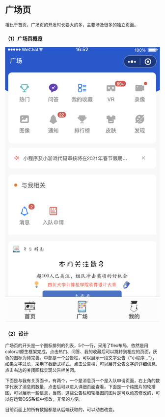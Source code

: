 # 广场页

相比于首页，广场页的开发时长要大的多，主要涉及很多的独立页面。

### （1）广场页概览

![&#x6982;&#x89C8;](../../../.gitbook/assets/image%20%2842%29.png)

### （2）设计

广场页的开头是一个图标排列的列表，5个一行，采用了flex布局，依然是用colorUI原生框架完成，点击热门、问答、我的收藏后可以跳转到相应的页面，灰色的图标为待完善。中部是一个公告栏，可以展示一段文字公告（“小程序...“），如果文字过长，采用了截断式样式，点击公告栏，可以展开公告文字的详细信息，点击右边的关闭图标实现公告栏关闭。

下面是与我有关页面卡，有两个，一个是消息页一个是入队申请页面，右上角的数字代表了消息的数量，点击后可以进入详细页面查看，下面是一个纯图片的轮播图，可以展示一些信息，当然，这些公告栏和轮播图的图片是可以动态修改的，可以在运营OSS系统中修改，非常的方便。

目前页面上的所有数据都是从后端获取的，可以动态改变。



